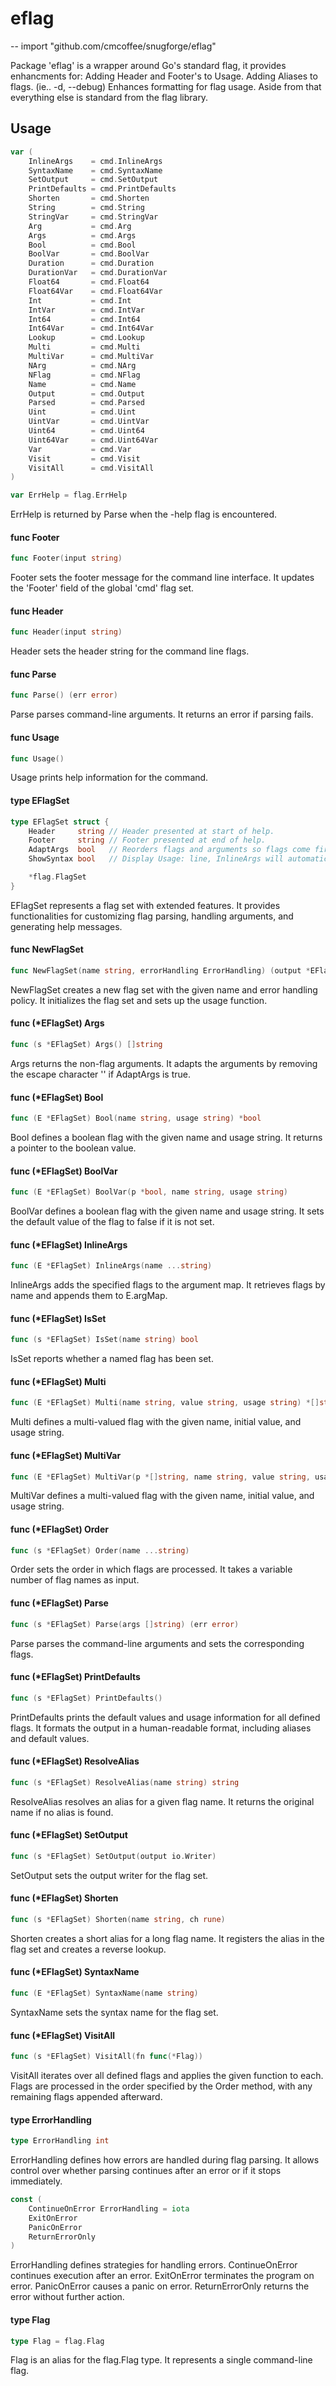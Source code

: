 # eflag
--
    import "github.com/cmcoffee/snugforge/eflag"

Package 'eflag' is a wrapper around Go's standard flag, it provides enhancments
for: Adding Header and Footer's to Usage. Adding Aliases to flags. (ie.. -d,
--debug) Enhances formatting for flag usage. Aside from that everything else is
standard from the flag library.

## Usage

```go
var (
	InlineArgs    = cmd.InlineArgs
	SyntaxName    = cmd.SyntaxName
	SetOutput     = cmd.SetOutput
	PrintDefaults = cmd.PrintDefaults
	Shorten       = cmd.Shorten
	String        = cmd.String
	StringVar     = cmd.StringVar
	Arg           = cmd.Arg
	Args          = cmd.Args
	Bool          = cmd.Bool
	BoolVar       = cmd.BoolVar
	Duration      = cmd.Duration
	DurationVar   = cmd.DurationVar
	Float64       = cmd.Float64
	Float64Var    = cmd.Float64Var
	Int           = cmd.Int
	IntVar        = cmd.IntVar
	Int64         = cmd.Int64
	Int64Var      = cmd.Int64Var
	Lookup        = cmd.Lookup
	Multi         = cmd.Multi
	MultiVar      = cmd.MultiVar
	NArg          = cmd.NArg
	NFlag         = cmd.NFlag
	Name          = cmd.Name
	Output        = cmd.Output
	Parsed        = cmd.Parsed
	Uint          = cmd.Uint
	UintVar       = cmd.UintVar
	Uint64        = cmd.Uint64
	Uint64Var     = cmd.Uint64Var
	Var           = cmd.Var
	Visit         = cmd.Visit
	VisitAll      = cmd.VisitAll
)
```

```go
var ErrHelp = flag.ErrHelp
```
ErrHelp is returned by Parse when the -help flag is encountered.

#### func  Footer

```go
func Footer(input string)
```
Footer sets the footer message for the command line interface. It updates the
'Footer' field of the global 'cmd' flag set.

#### func  Header

```go
func Header(input string)
```
Header sets the header string for the command line flags.

#### func  Parse

```go
func Parse() (err error)
```
Parse parses command-line arguments. It returns an error if parsing fails.

#### func  Usage

```go
func Usage()
```
Usage prints help information for the command.

#### type EFlagSet

```go
type EFlagSet struct {
	Header     string // Header presented at start of help.
	Footer     string // Footer presented at end of help.
	AdaptArgs  bool   // Reorders flags and arguments so flags come first, non-flag arguments second, unescapes arguments with '\' escape character.
	ShowSyntax bool   // Display Usage: line, InlineArgs will automatically display usage info.

	*flag.FlagSet
}
```

EFlagSet represents a flag set with extended features. It provides
functionalities for customizing flag parsing, handling arguments, and generating
help messages.

#### func  NewFlagSet

```go
func NewFlagSet(name string, errorHandling ErrorHandling) (output *EFlagSet)
```
NewFlagSet creates a new flag set with the given name and error handling policy.
It initializes the flag set and sets up the usage function.

#### func (*EFlagSet) Args

```go
func (s *EFlagSet) Args() []string
```
Args returns the non-flag arguments. It adapts the arguments by removing the
escape character '\' if AdaptArgs is true.

#### func (*EFlagSet) Bool

```go
func (E *EFlagSet) Bool(name string, usage string) *bool
```
Bool defines a boolean flag with the given name and usage string. It returns a
pointer to the boolean value.

#### func (*EFlagSet) BoolVar

```go
func (E *EFlagSet) BoolVar(p *bool, name string, usage string)
```
BoolVar defines a boolean flag with the given name and usage string. It sets the
default value of the flag to false if it is not set.

#### func (*EFlagSet) InlineArgs

```go
func (E *EFlagSet) InlineArgs(name ...string)
```
InlineArgs adds the specified flags to the argument map. It retrieves flags by
name and appends them to E.argMap.

#### func (*EFlagSet) IsSet

```go
func (s *EFlagSet) IsSet(name string) bool
```
IsSet reports whether a named flag has been set.

#### func (*EFlagSet) Multi

```go
func (E *EFlagSet) Multi(name string, value string, usage string) *[]string
```
Multi defines a multi-valued flag with the given name, initial value, and usage
string.

#### func (*EFlagSet) MultiVar

```go
func (E *EFlagSet) MultiVar(p *[]string, name string, value string, usage string)
```
MultiVar defines a multi-valued flag with the given name, initial value, and
usage string.

#### func (*EFlagSet) Order

```go
func (s *EFlagSet) Order(name ...string)
```
Order sets the order in which flags are processed. It takes a variable number of
flag names as input.

#### func (*EFlagSet) Parse

```go
func (s *EFlagSet) Parse(args []string) (err error)
```
Parse parses the command-line arguments and sets the corresponding flags.

#### func (*EFlagSet) PrintDefaults

```go
func (s *EFlagSet) PrintDefaults()
```
PrintDefaults prints the default values and usage information for all defined
flags. It formats the output in a human-readable format, including aliases and
default values.

#### func (*EFlagSet) ResolveAlias

```go
func (s *EFlagSet) ResolveAlias(name string) string
```
ResolveAlias resolves an alias for a given flag name. It returns the original
name if no alias is found.

#### func (*EFlagSet) SetOutput

```go
func (s *EFlagSet) SetOutput(output io.Writer)
```
SetOutput sets the output writer for the flag set.

#### func (*EFlagSet) Shorten

```go
func (s *EFlagSet) Shorten(name string, ch rune)
```
Shorten creates a short alias for a long flag name. It registers the alias in
the flag set and creates a reverse lookup.

#### func (*EFlagSet) SyntaxName

```go
func (E *EFlagSet) SyntaxName(name string)
```
SyntaxName sets the syntax name for the flag set.

#### func (*EFlagSet) VisitAll

```go
func (s *EFlagSet) VisitAll(fn func(*Flag))
```
VisitAll iterates over all defined flags and applies the given function to each.
Flags are processed in the order specified by the Order method, with any
remaining flags appended afterward.

#### type ErrorHandling

```go
type ErrorHandling int
```

ErrorHandling defines how errors are handled during flag parsing. It allows
control over whether parsing continues after an error or if it stops
immediately.

```go
const (
	ContinueOnError ErrorHandling = iota
	ExitOnError
	PanicOnError
	ReturnErrorOnly
)
```
ErrorHandling defines strategies for handling errors. ContinueOnError continues
execution after an error. ExitOnError terminates the program on error.
PanicOnError causes a panic on error. ReturnErrorOnly returns the error without
further action.

#### type Flag

```go
type Flag = flag.Flag
```

Flag is an alias for the flag.Flag type. It represents a single command-line
flag.
